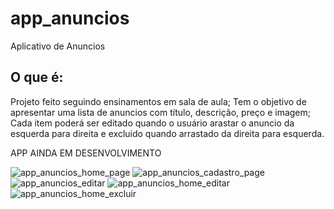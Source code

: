 # app_anuncios

Aplicativo de Anuncios

## O que é:
Projeto feito seguindo ensinamentos em sala de aula;
Tem o objetivo de apresentar uma lista de anuncios com título, descrição, preço e imagem;
Cada item poderá ser editado quando o usuário arastar o anuncio da esquerda para direita e excluido quando arrastado da direita para esquerda.

APP AINDA EM DESENVOLVIMENTO

![app_anuncios_home_page](https://github.com/CamilaGVitoria/apps/assets/102991464/49db403b-67b7-4f9e-a659-1cf68bbf426b)
![app_anuncios_cadastro_page](https://github.com/CamilaGVitoria/apps/assets/102991464/54bd3607-32c5-4861-a693-c1499dc1a27f)
![app_anuncios_editar](https://github.com/CamilaGVitoria/apps/assets/102991464/67166383-b7e2-4ff2-a5df-09f4073db631)
![app_anuncios_home_editar](https://github.com/CamilaGVitoria/apps/assets/102991464/da85b294-5a4c-4777-afee-8255c5a8fa36)
![app_anuncios_home_excluir](https://github.com/CamilaGVitoria/apps/assets/102991464/f79a75b3-ed4d-4d92-a87e-4d52d6141b74)
